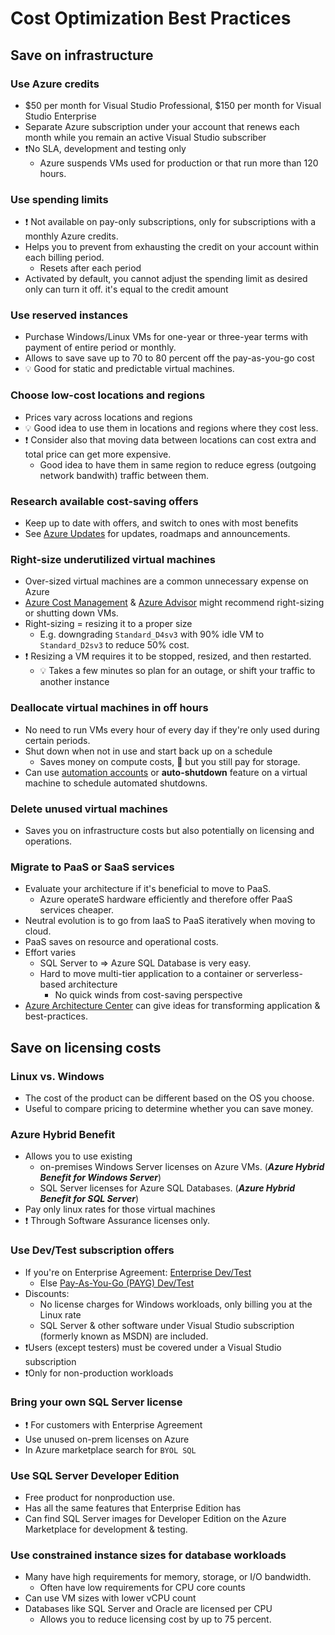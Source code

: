 # Cost Optimization Best Practices

## Save on infrastructure

### Use Azure credits

- $50 per month for Visual Studio Professional, $150 per month for Visual Studio Enterprise
- Separate Azure subscription under your account that renews each month while you remain an active Visual Studio subscriber
- ❗No SLA, development and testing only
  - Azure suspends VMs used for production or that run more than 120 hours.

### Use spending limits

- ❗ Not available on pay-only subscriptions, only for subscriptions with a monthly Azure credits.
- Helps you to prevent from exhausting the credit on your account within each billing period.
  - Resets after each period
- Activated by default, you cannot adjust the spending limit as desired only can turn it off. it's equal to the credit amount 

### Use reserved instances

- Purchase Windows/Linux VMs for one-year or three-year terms with payment of entire period or monthly.
- Allows to save save up to 70 to 80 percent off the pay-as-you-go cost
- 💡 Good for static and predictable virtual machines.

### Choose low-cost locations and regions

- Prices vary across locations and regions
- 💡 Good idea to use them in locations and regions where they cost less.
- ❗ Consider also that moving data between locations can cost extra and total price can get more expensive.
  - Good idea to have them in same region to reduce egress (outgoing network bandwith) traffic between them.

### Research available cost-saving offers

- Keep up to date with offers, and switch to ones with most benefits
- See [Azure Updates](https://azure.microsoft.com/updates/) for updates, roadmaps and announcements.

### Right-size underutilized virtual machines

- Over-sized virtual machines are a common unnecessary expense on Azure
- [Azure Cost Management](./6.3.%20Azure%20Costs%20&%20Tools.md#azure-cost-management) & [Azure Advisor](./6.3.%20Azure%20Costs%20&%20Tools.md#azure-advisor) might recommend right-sizing or shutting down VMs.
- Right-sizing = resizing it to a proper size
  - E.g. downgrading `Standard_D4sv3` with 90% idle VM to `Standard_D2sv3` to reduce 50% cost.
- ❗ Resizing a VM requires it to be stopped, resized, and then restarted.
  - 💡 Takes a few minutes so plan for an outage, or shift your traffic to another instance

### Deallocate virtual machines in off hours

- No need to run VMs every hour of every day if they're only used during certain periods.
- Shut down when not in use and start back up on a schedule
  - Saves money on compute costs, 📝 but you still pay for storage.
- Can use [automation accounts](https://docs.microsoft.com/en-us/azure/automation/automation-solution-vm-management) or **auto-shutdown** feature on a virtual machine to schedule automated shutdowns.

### Delete unused virtual machines

- Saves you on infrastructure costs but also potentially on licensing and operations.

### Migrate to PaaS or SaaS services

- Evaluate your architecture if it's beneficial to move to PaaS.
  - Azure operateS hardware efficiently and therefore offer PaaS services cheaper.
- Neutral evolution is to go from IaaS to PaaS iteratively when moving to cloud.
- PaaS saves on resource and operational costs.
- Effort varies
  - SQL Server to => Azure SQL Database is very easy.
  - Hard to move multi-tier application to a container or serverless-based architecture
    - No quick winds from cost-saving perspective
- [Azure Architecture Center](https://docs.microsoft.com/en-us/azure/architecture/) can give ideas for transforming application & best-practices.

## Save on licensing costs

### Linux vs. Windows

- The cost of the product can be different based on the OS you choose.
- Useful to compare pricing to determine whether you can save money.

### Azure Hybrid Benefit

- Allows you to use existing
  - on-premises Windows Server licenses on Azure VMs. (***Azure Hybrid Benefit for Windows Server***)
  - SQL Server licenses for Azure SQL Databases. (***Azure Hybrid Benefit for SQL Server***)
- Pay only linux rates for those virtual machines
- ❗ Through Software Assurance licenses only.

### Use Dev/Test subscription offers

- If you're on Enterprise Agreement: [Enterprise Dev/Test](https://azure.microsoft.com/offers/ms-azr-0148p/)
  - Else [Pay-As-You-Go (PAYG) Dev/Test](https://azure.microsoft.com/offers/ms-azr-0023p/)
- Discounts:
  - No license charges for Windows workloads, only billing you at the Linux rate
  - SQL Server & other software under Visual Studio subscription (formerly known as MSDN) are included.
- ❗Users (except testers) must be covered under a Visual Studio subscription
- ❗Only for non-production workloads

### Bring your own SQL Server license

- ❗ For customers with Enterprise Agreement
- Use unused on-prem licenses on Azure
- In Azure marketplace search for `BYOL SQL`

### Use SQL Server Developer Edition

- Free product for nonproduction use.
- Has all the same features that Enterprise Edition has
- Can find SQL Server images for Developer Edition on the Azure Marketplace for development & testing.

### Use constrained instance sizes for database workloads

- Many have high requirements for memory, storage, or I/O bandwidth.
  - Often have low requirements for CPU core counts
- Can use VM sizes with lower vCPU count
- Databases like SQL Server and Oracle are licensed per CPU
  - Allows you to reduce licensing cost by up to 75 percent.
